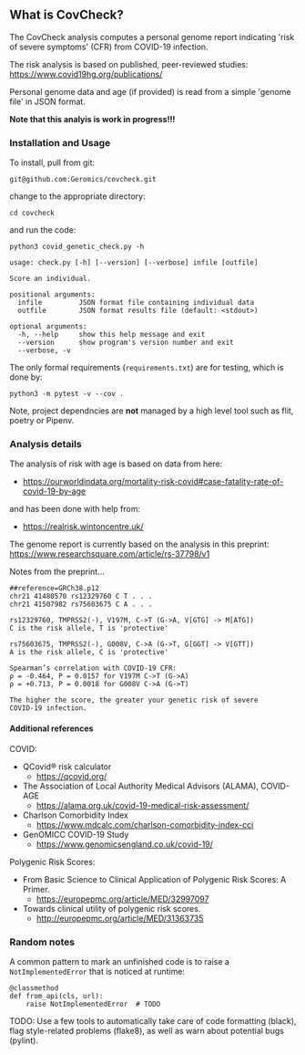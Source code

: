 
## What is CovCheck?


The CovCheck analysis computes a personal genome report indicating
'risk of severe symptoms' (CFR) from COVID-19 infection.

The risk analysis is based on published, peer-reviewed studies:
https://www.covid19hg.org/publications/

Personal genome data and age (if provided) is read from a simple
'genome file' in JSON format.

**Note that this analyis is work in progress!!!**



### Installation and Usage

To install, pull from git:

    git@github.com:Geromics/covcheck.git


change to the appropriate directory:

    cd covcheck


and run the code:

    python3 covid_genetic_check.py -h

    usage: check.py [-h] [--version] [--verbose] infile [outfile]

    Score an individual.

    positional arguments:
      infile         JSON format file containing individual data
      outfile        JSON format results file (default: <stdout>)

    optional arguments:
      -h, --help     show this help message and exit
      --version      show program's version number and exit
      --verbose, -v


The only formal requirements (`requirements.txt`) are for testing,
which is done by:

    python3 -m pytest -v --cov .


Note, project dependncies are **not** managed by a high level tool
such as flit, poetry or Pipenv.



### Analysis details

The analysis of risk with age is based on data from here:
* https://ourworldindata.org/mortality-risk-covid#case-fatality-rate-of-covid-19-by-age

and has been done with help from:
* https://realrisk.wintoncentre.uk/

The genome report is currently based on the analysis in this preprint:
https://www.researchsquare.com/article/rs-37798/v1


Notes from the preprint...

    ##reference=GRCh38.p12
    chr21 41480570 rs12329760 C T . . .
    chr21 41507982 rs75603675 C A . . .

    rs12329760, TMPRSS2(-), V197M, C->T (G->A, V[GTG] -> M[ATG])
    C is the risk allele, T is 'protective'

    rs75603675, TMPRSS2(-), G008V, C->A (G->T, G[GGT] -> V[GTT])
    A is the risk allele, C is 'protective'

    Spearman’s correlation with COVID-19 CFR:
    ρ = -0.464, P = 0.0157 for V197M C->T (G->A)
    ρ = +0.713, P = 0.0018 for G008V C->A (G->T)

    The higher the score, the greater your genetic risk of severe
    COVID-19 infection.



#### Additional references

COVID:
* QCovid® risk calculator
    * https://qcovid.org/
* The Association of Local Authority Medical Advisors (ALAMA), COVID-AGE
    * https://alama.org.uk/covid-19-medical-risk-assessment/
* Charlson Comorbidity Index
    * https://www.mdcalc.com/charlson-comorbidity-index-cci
* GenOMICC COVID-19 Study
    * https://www.genomicsengland.co.uk/covid-19/

Polygenic Risk Scores:
* From Basic Science to Clinical Application of Polygenic Risk Scores: A Primer.
    * https://europepmc.org/article/MED/32997097
* Towards clinical utility of polygenic risk scores.
    * http://europepmc.org/article/MED/31363735



### Random notes

A common pattern to mark an unfinished code is to raise a
`NotImplementedError` that is noticed at runtime:

    @classmethod
    def from_api(cls, url):
        raise NotImplementedError  # TODO

TODO: Use a few tools to automatically take care of code formatting
(black), flag style-related problems (flake8), as well as warn about
potential bugs (pylint).

